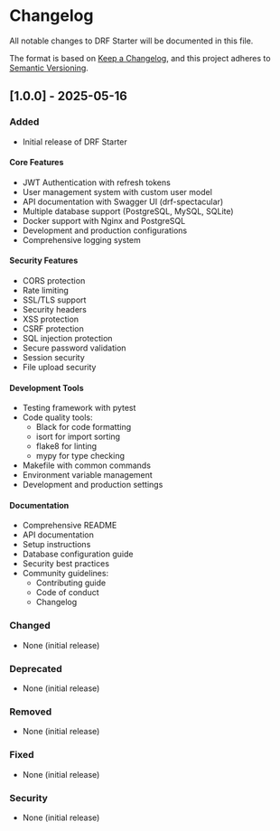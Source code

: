 # Changelog

All notable changes to DRF Starter will be documented in this file.

The format is based on [Keep a Changelog](https://keepachangelog.com/en/1.0.0/),
and this project adheres to [Semantic Versioning](https://semver.org/spec/v2.0.0.html).

## [1.0.0] - 2025-05-16

### Added
- Initial release of DRF Starter

#### Core Features
- JWT Authentication with refresh tokens
- User management system with custom user model
- API documentation with Swagger UI (drf-spectacular)
- Multiple database support (PostgreSQL, MySQL, SQLite)
- Docker support with Nginx and PostgreSQL
- Development and production configurations
- Comprehensive logging system

#### Security Features
- CORS protection
- Rate limiting
- SSL/TLS support
- Security headers
- XSS protection
- CSRF protection
- SQL injection protection
- Secure password validation
- Session security
- File upload security

#### Development Tools
- Testing framework with pytest
- Code quality tools:
  - Black for code formatting
  - isort for import sorting
  - flake8 for linting
  - mypy for type checking
- Makefile with common commands
- Environment variable management
- Development and production settings

#### Documentation
- Comprehensive README
- API documentation
- Setup instructions
- Database configuration guide
- Security best practices
- Community guidelines:
  - Contributing guide
  - Code of conduct
  - Changelog

### Changed
- None (initial release)

### Deprecated
- None (initial release)

### Removed
- None (initial release)

### Fixed
- None (initial release)

### Security
- None (initial release) 